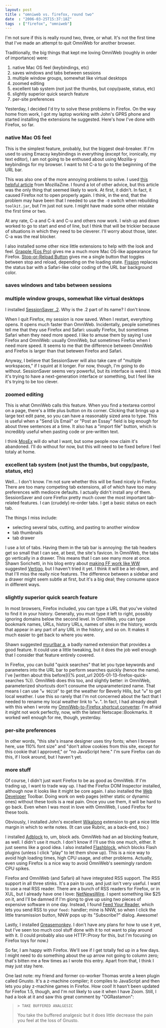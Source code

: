 ```yaml
---
layout: post
title : "omniweb vs. firefox, round two"
date  : "2006-03-25T15:37:18Z"
tags  : ["firefox", "omniweb"]
---
```

I'm not sure if this is really round two, three, or what.  It's not the first time that I've made an attempt to quit OmniWeb for another browser.

Traditionally, the big things that kept me loving OmniWeb (roughly in order of importance) were:

1. native Mac OS feel (keybindings, etc)
2. saves windows and tabs between sessions
3. multiple window groups, somewhat like virtual desktops
4. zoomed editing
5. excellent tab system (not just the thumbs, but copy/paste, status, etc)
6. slightly superior quick search feature
7. per-site preferences

Yesterday, I decided I'd try to solve these problems in Firefox.  On the way home from work, I got my laptop working with John's GPRS phone and started installing the extensions he suggested.  Here's how I've done with Firefox, so far.

### native Mac OS feel

This is the simplest feature, probably, but the biggest deal-breaker.  If I'm used to using Emacsy keybindings in everything (except for, ironically, my text editor), I am not going to be enthused about using Mozilla-y keybindings for my browser.  I want to hit C-a to go to the beginning of the URL bar.

This was also one of the more annoying problems to solve.  I used [this helpful article][] from MozillaZine.  I found a lot of other advice, but this article was the only thing that seemed likely to work.  At first, it didn't.  In fact, it caused Firefox not to open properly again.  I think, in the end, that the problem may have been that I needed to use the `-0` switch when rebuilding `toolkit.jar`, but I'm just not sure.  I might have made some other mistake the first time or two.

[this helpful article]: http://kb.mozillazine.org/Emacs_Keybindings_(Firefox)

At any rate, C-a and C-k and C-u and others now work.  I wish up and down worked to go to start and end of line, but I think that will be trickier because of situations in which they need to be cleverer.  I'll worry about those, later.  C-a was the real blocker.

I also installed some other nice little extensions to help with the look and feel.  [Grapple (Eos Pro)](https://addons.mozilla.org/themes/moreinfo.php?id=1323&application=firefox) gives me a much more Mac OS-like appearance for Firefox.  [Stop-or-Reload Button](https://addons.mozilla.org/extensions/moreinfo.php?id=313&application=firefox) gives me a single button that toggles between stop and reload, depending on the loading state. [Fission](https://addons.mozilla.org/extensions/moreinfo.php?id=1951&application=firefox) replaces the status bar with a Safari-like color coding of the URL bar background color.

### saves windows and tabs between sessions

### multiple window groups, somewhat like virtual desktops

I installed [SessionSaver .2](https://addons.mozilla.org/extensions/moreinfo.php?id=436).  Why is the .2 part of its name?  I don't know.

When I quit Firefox, my session is now saved.  When I restart, everything opens.  It opens much faster than OmniWeb.  Incidentally, people sometimes tell me that they use Firefox and Safari: usually Firefox, but sometimes Safari when they need more speed.  I like to amuse them by saying I use Firefox and OmniWeb: usually OmniWeb, but sometimes Firefox when I need more speed.  It seems to me that the difference between OmniWeb and Firefox is larger than that betewen Firefox and Safari.

Anyway, I believe that SessionSaver will also take care of "multiple workspaces," if I squint at it longer.  For now, though, I'm going to do without.  SessionSaver seems very powerful, but its interface is weird.  I think it's trying to have a next-generation interface or something, but I feel like it's trying to be too clever.

### zoomed editing

This is what OmniWeb calls this feature.  When you find a textarea control on a page, there's a little plus button on its corner.  Clicking that brings up a large text edit pane, so you can have a reasonably sized area to type.  This is useful when a "Send Us Email" or "Post an Essay" field is big enough for about three sentences at a time.  It also has a "import file" button, which is incredibly useful when pasting code or pre-written text.

I think [MosEx](https://addons.mozilla.org/extensions/moreinfo.php?id=40&application=firefox) will do what I want, but some people now claim it's abandoned.  I'll do without for now, but this will need to be fixed before I feel totaly at home.

### excellent tab system (not just the thumbs, but copy/paste, status, etc)

Well... I don't know.  I'm not sure whether this will be fixed nicely in Firefox.  There are too many competing tab extensions, all of which have too many preferences with mediocre defaults.  I actually didn't install any of them.  SessionSaver and core Firefox pretty much cover the most important tab-related features.  I can (crudely) re-order tabs.  I get a basic status on each tab.

The things I miss include:

* selecting several tabs, cutting, and pasting to another window
* tab thumbnails
* tab drawer

I use a lot of tabs.  Having them in the tab bar is annoying: the tab headers get so small that I can see, at best, the site's favicon.  In OmniWeb, the tabs go vertically in a drawer.  This means that I can see many more at once.  Shawn Sorichetti, in his blog entry about [making FF work like WW](http://sackheads.org/~ssoriche/blog/archives/000186.html) suggested [Vertigo](https://addons.mozilla.org/extensions/moreinfo.php?id=1343&application=firefox), but I haven't tried it yet.  I think it will be a let-down, and that I'll miss the really nice features.  The difference between a sidebar and a drawer might seem subtle at first, but it's a big deal; they consume space in different ways.

### slightly superior quick search feature

In most browsers, Firefox included, you can type a URL that you've visited to find it in your history.  Generally, you must type it left to right, possibly ignoring domains below the second level.  In OmniWeb, you can type bookmark names, URLs, history URLs, names of sites in the history, words that appear in any part of any URL in the history, and so on.  It makes it much easier to get back to where you were.

Shawn suggested [myurlbar a](https://addons.mozilla.org/extensions/moreinfo.php?id=1722&application=firefox), a badly named extension that provides a good feature.  It could use a little tweaking, but it does the job well enough that I consider that feature entirely covered.

In Firefox, you can build "quick searches" that let you type keywords and parameters into the URL bar to perform searches quickly (hence the name).  I've [written about this before]({% post_url 2005-01-13-firefox-quick-searches %}).  OmniWeb does this too, and slightly better:  in OmniWeb, parameterized shortcuts don't consume the unparameterized name.  That means I can use "`w 90210`" to get the weather for Beverly Hills, but "`w`" to get local weather.  I use this so rarely that I'm not concerned about the fact that I needed to rename my local weather link to "`w.`".  In fact, I had already dealt with this when I wrote my [OmniWeb-to-Firefox shortcut converter](http://rjbs.manxome.org/hacks/perl/ow5sh).  I'm afraid it might not work perfectly, now, with the latest Netscape::Bookmarks.  It worked well enough for me, though, yesterday.

### per-site preferences

In other words, "this site's insane designer uses tiny fonts; when I browse here, use 110% font size" and "don't allow cookies from this site, except for this cookie that I approved," or "no JavaScript here."  I'm sure Firefox can do this, if I look around, but I haven't yet.

### more stuff

Of course, I didn't just want Firefox to be as good as OmniWeb.  If I'm trading up, I want to trade way up.  I had the Firefox DOM Inspector installed, although now it looks like it might be core again.  I also installed the [Web Developer](https://addons.mozilla.org/extensions/moreinfo.php?id=60&application=firefox) Toolbar.  Doing work on web pages (either static or dynamic ones) without these tools is a real pain.  Once you use them, it will be hard to go back.  Even when I was most in love with OmniWeb, I used Firefox for these tools.

Obviously, I installed John's excellent [Wikalong](https://addons.mozilla.org/extensions/moreinfo.php?id=251&application=firefox) extension to get a nice little margin in which to write notes.  (It can use Rubric, as a back-end, too.)

I installed [Adblock](https://addons.mozilla.org/extensions/moreinfo.php?id=10&application=firefox) to, um, block ads.  OmniWeb had an ad blocking feature, as well.  I didn't use it much.  I don't know if I'll use this one much, either. It just seems like a good idea.  I also installed [Flashblock](https://addons.mozilla.org/extensions/moreinfo.php?id=433&application=firefox), which blocks Flash plugins (unless I click "play" to let them show up).  This is a nice way to avoid high loading times, high CPU usage, and other problems. Actually, even using Firefox is a nice way to avoid OmniWeb's seemingly random CPU spikes.

Firefox and OmniWeb (and Safari) all have integrated RSS support.  The RSS support in all three stinks.  It's a pain to use, and just isn't very useful.  I want to use a real RSS reader.  There are a bunch of RSS readers for Firefox, or in XUL, but I already have one I love: [NetNewsWire](http://ranchero.com/netnewswire/).  I spent something like $25 on it, and I'll be damned if I'm giong to give up using *two* pieces of expensive software in one day.  Instead, I found [Feed Your Reader](http://projects.koziarski.net/fyr/), which lets you send RSS to your `feed:` handler; mine is NNW, so when I click the little transmission button, NNW pops up its "Subscribe?" dialog.  Awesome!

Lastly, I installed [Greasemonkey](https://addons.mozilla.org/extensions/moreinfo.php?id=748&application=firefox). I don't have any plans for how to use it yet, but I've seen too much cool stuff done with it to not want to play around with it.  (I could probably also use HTTP::Proxy for this, but I'm focusing on Firefox toys for now.)

So far, I am happy with Firefox.  We'll see if I get totally fed up in a few days.  I might need to do something about the up arrow not going to column zero; that's bitten me a few times as I wrote this entry.  Apart from that, I think I may just stay here.

One last note:  my friend and former co-worker Thomas wrote a keen plugin called Gnusto.  It's a z-machine compiler; it compiles to JavaScript and then lets you play z-machine games in Firefox.  How cool!  It hasn't been updated for Firefox 1.5, though, and I'm not likely to use it when I have Zoom.  Still, I had a look at it and saw this great comment by "OGRastamon":

> `> TAKE BUFFERED ANALGESIC`
>
> You take the buffered analgesic but it does little decrease the pain you feel
> at the loss of Gnusto.
